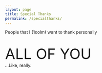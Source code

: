 ```yaml
---
layout: page
title: Special Thanks
permalink: /specialthanks/
---
```

People that I (1oolm) want to thank personally
<br><br><br>
<font size="8">ALL OF YOU</font>
<br>
...Like, really.